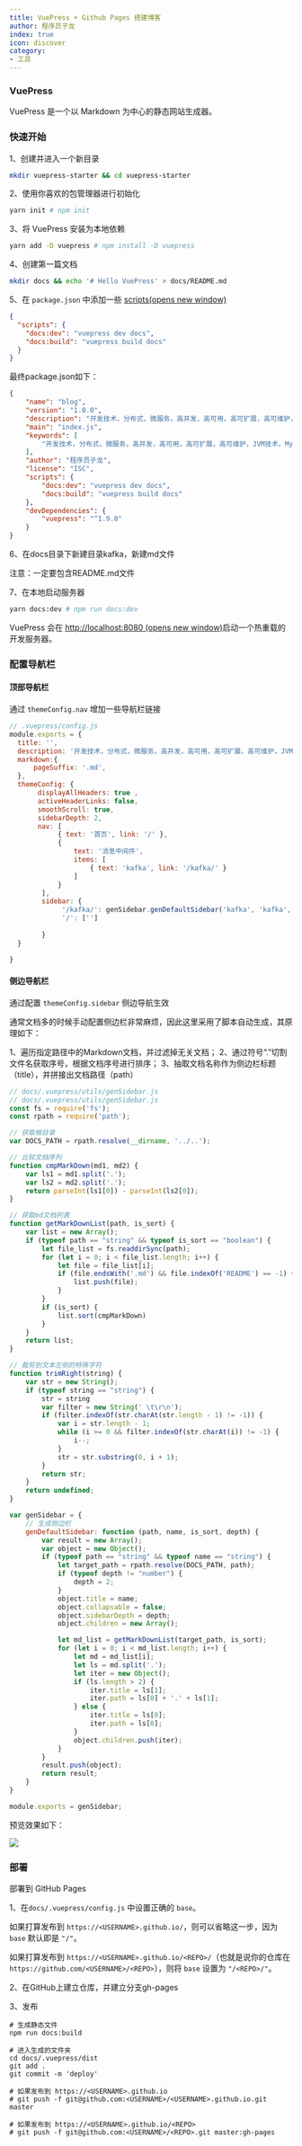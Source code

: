 ```yaml
---
title: VuePress + Github Pages 搭建博客
author: 程序员子龙
index: true
icon: discover
category:
- 工具
---
```

### VuePress

VuePress 是一个以 Markdown 为中心的静态网站生成器。

### 快速开始

1、创建并进入一个新目录

```bash
mkdir vuepress-starter && cd vuepress-starter
```

2、使用你喜欢的包管理器进行初始化

```bash
yarn init # npm init
```

3、将 VuePress 安装为本地依赖

```bash
yarn add -D vuepress # npm install -D vuepress
```

4、创建第一篇文档

```bash
mkdir docs && echo '# Hello VuePress' > docs/README.md
```

5、在 `package.json` 中添加一些 [scripts(opens new window)](https://classic.yarnpkg.com/zh-Hans/docs/package-json#toc-scripts)

```json
{
  "scripts": {
    "docs:dev": "vuepress dev docs",
    "docs:build": "vuepress build docs"
  }
}
```

 最终package.json如下：

```json
{
    "name": "blog",
    "version": "1.0.0",
    "description": "开发技术，分布式，微服务，高并发，高可用，高可扩展，高可维护，JVM技术，MySQL，分布式数据库，分布式事务，云原生，大数据，云计算，渗透技术，各种面试题，面试技巧",
    "main": "index.js",
    "keywords": [
        "开发技术，分布式，微服务，高并发，高可用，高可扩展，高可维护，JVM技术，MySQL，分布式数据库，分布式事务，云原生，大数据，云计算，渗透技术，各种面试题，面试技巧"
    ],
    "author": "程序员子龙",
    "license": "ISC",
    "scripts": {
        "docs:dev": "vuepress dev docs",
        "docs:build": "vuepress build docs"
    },
    "devDependencies": {
        "vuepress": "^1.9.8"
    }
}

```

6、在docs目录下新建目录kafka，新建md文件

注意：一定要包含README.md文件

7、在本地启动服务器

```bash
yarn docs:dev # npm run docs:dev
```

VuePress 会在 [http://localhost:8080 (opens new window)](http://localhost:8080/)启动一个热重载的开发服务器。

### 配置导航栏

#### 顶部导航栏

通过 `themeConfig.nav` 增加一些导航栏链接

```js
// .vuepress/config.js
module.exports = {
  title: '',
  description: '开发技术，分布式，微服务，高并发，高可用，高可扩展，高可维护，JVM技术，MySQL，分布式数据库，分布式事务，云原生，大数据，云计算，渗透技术，各种面试题，面试技巧',
  markdown:{
	  pageSuffix: '.md',
  },
  themeConfig: {
	   displayAllHeaders: true ,
	   activeHeaderLinks: false,
	   smoothScroll: true,
	   sidebarDepth: 2,
       nav: [
            { text: '首页', link: '/' },
            { 
                text: '消息中间件', 
                items: [
                    { text: 'kafka', link: '/kafka/' }
                ]
            }
        ],
	    sidebar: {
			 '/kafka/': genSidebar.genDefaultSidebar('kafka', 'kafka', true, 4),
			 '/': ['']
	
		}
  }

}
```

#### 侧边导航栏

通过配置 `themeConfig.sidebar` 侧边导航生效

通常文档多的时候手动配置侧边栏非常麻烦，因此这里采用了脚本自动生成，其原理如下：

1、遍历指定路径中的Markdown文档，并过滤掉无关文档；
 2、通过符号“.”切割文件名获取序号，根据文档序号进行排序；
 3、抽取文档名称作为侧边栏标题（title），并拼接出文档路径（path）

```js
// docs/.vuepress/utils/genSidebar.js
// docs/.vuepress/utils/genSidebar.js
const fs = require('fs');
const rpath = require('path');

// 获取根目录
var DOCS_PATH = rpath.resolve(__dirname, '../..');

// 比较文档序列
function cmpMarkDown(md1, md2) {
    var ls1 = md1.split('.');
    var ls2 = md2.split('.');
    return parseInt(ls1[0]) - parseInt(ls2[0]);
}

// 获取md文档列表
function getMarkDownList(path, is_sort) {
    var list = new Array();
    if (typeof path == "string" && typeof is_sort == "boolean") {
        let file_list = fs.readdirSync(path);
        for (let i = 0; i < file_list.length; i++) {
            let file = file_list[i];
            if (file.endsWith('.md') && file.indexOf('README') == -1) {
                list.push(file);
            }
        }
        if (is_sort) {
            list.sort(cmpMarkDown)
        }
    }
    return list;
}

// 裁剪到文本左侧的特殊字符
function trimRight(string) {
    var str = new String();
    if (typeof string == "string") {
        str = string
        var filter = new String(' \t\r\n');
        if (filter.indexOf(str.charAt(str.length - 1) != -1)) {
            var i = str.length - 1;
            while (i >= 0 && filter.indexOf(str.charAt(i)) != -1) {
                i--;
            }
            str = str.substring(0, i + 1);
        }
        return str;
    }
    return undefined;
}

var genSidebar = {
    // 生成侧边栏
    genDefaultSidebar: function (path, name, is_sort, depth) {
        var result = new Array();
        var object = new Object();
        if (typeof path == "string" && typeof name == "string") {
            let target_path = rpath.resolve(DOCS_PATH, path);
            if (typeof depth != "number") {
                depth = 2;
            }
            object.title = name;
            object.collapsable = false;
            object.sidebarDepth = depth;
            object.children = new Array();

            let md_list = getMarkDownList(target_path, is_sort);
            for (let i = 0; i < md_list.length; i++) {
                let md = md_list[i];
                let ls = md.split('.');
                let iter = new Object();
                if (ls.length > 2) {
                    iter.title = ls[1];
                    iter.path = ls[0] + '.' + ls[1];
                } else {
                    iter.title = ls[0];
                    iter.path = ls[0];
                }
                object.children.push(iter);
            }
        }
        result.push(object);
        return result;
    }
}

module.exports = genSidebar;
```

预览效果如下：

![](https://gitee.com/zysspace/mq-demo/raw/master/image/202301301640534.png)

### 部署

部署到 GitHub Pages

1、在`docs/.vuepress/config.js` 中设置正确的 `base`。

如果打算发布到 `https://<USERNAME>.github.io/`，则可以省略这一步，因为 `base` 默认即是 `"/"`。

如果打算发布到 `https://<USERNAME>.github.io/<REPO>/`（也就是说你的仓库在 `https://github.com/<USERNAME>/<REPO>`），则将 `base` 设置为 `"/<REPO>/"`。

2、在GitHub上建立仓库，并建立分支gh-pages

3、发布

```
# 生成静态文件
npm run docs:build

# 进入生成的文件夹
cd docs/.vuepress/dist
git add .
git commit -m 'deploy'

# 如果发布到 https://<USERNAME>.github.io
# git push -f git@github.com:<USERNAME>/<USERNAME>.github.io.git master

# 如果发布到 https://<USERNAME>.github.io/<REPO>
# git push -f git@github.com:<USERNAME>/<REPO>.git master:gh-pages
```

